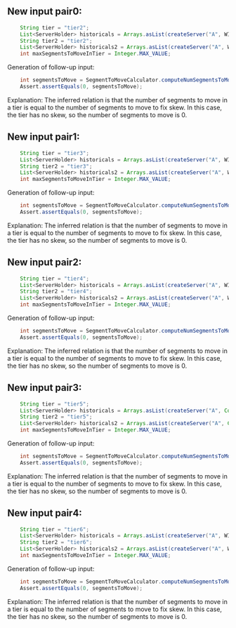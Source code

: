 ## New input pair0:
```java
    String tier = "tier2";
    List<ServerHolder> historicals = Arrays.asList(createServer("A", WIKI_SEGMENTS), createServer("B", WIKI_SEGMENTS));
    String tier2 = "tier2";
    List<ServerHolder> historicals2 = Arrays.asList(createServer("A", WIKI_SEGMENTS), createServer("B", WIKI_SEGMENTS));
    int maxSegmentsToMoveInTier = Integer.MAX_VALUE;
```
Generation of follow-up input:
```java
    int segmentsToMove = SegmentToMoveCalculator.computeNumSegmentsToMoveInTier(tier2, historicals2, maxSegmentsToMoveInTier);
    Assert.assertEquals(0, segmentsToMove);
```
Explanation: The inferred relation is that the number of segments to move in a tier is equal to the number of segments to move to fix skew. In this case, the tier has no skew, so the number of segments to move is 0.

## New input pair1:
```java
    String tier = "tier3";
    List<ServerHolder> historicals = Arrays.asList(createServer("A", WIKI_SEGMENTS), createServer("B", WIKI_SEGMENTS), createServer("C", WIKI_SEGMENTS));
    String tier2 = "tier3";
    List<ServerHolder> historicals2 = Arrays.asList(createServer("A", WIKI_SEGMENTS), createServer("B", WIKI_SEGMENTS), createServer("C", WIKI_SEGMENTS));
    int maxSegmentsToMoveInTier = Integer.MAX_VALUE;
```
Generation of follow-up input:
```java
    int segmentsToMove = SegmentToMoveCalculator.computeNumSegmentsToMoveInTier(tier2, historicals2, maxSegmentsToMoveInTier);
    Assert.assertEquals(0, segmentsToMove);
```
Explanation: The inferred relation is that the number of segments to move in a tier is equal to the number of segments to move to fix skew. In this case, the tier has no skew, so the number of segments to move is 0.

## New input pair2:
```java
    String tier = "tier4";
    List<ServerHolder> historicals = Arrays.asList(createServer("A", WIKI_SEGMENTS), createServer("B", Collections.emptyList()), createServer("C", WIKI_SEGMENTS));
    String tier2 = "tier4";
    List<ServerHolder> historicals2 = Arrays.asList(createServer("A", WIKI_SEGMENTS), createServer("B", Collections.emptyList()), createServer("C", WIKI_SEGMENTS));
    int maxSegmentsToMoveInTier = Integer.MAX_VALUE;
```
Generation of follow-up input:
```java
    int segmentsToMove = SegmentToMoveCalculator.computeNumSegmentsToMoveInTier(tier2, historicals2, maxSegmentsToMoveInTier);
    Assert.assertEquals(0, segmentsToMove);
```
Explanation: The inferred relation is that the number of segments to move in a tier is equal to the number of segments to move to fix skew. In this case, the tier has no skew, so the number of segments to move is 0.

## New input pair3:
```java
    String tier = "tier5";
    List<ServerHolder> historicals = Arrays.asList(createServer("A", Collections.emptyList()), createServer("B", WIKI_SEGMENTS), createServer("C", WIKI_SEGMENTS));
    String tier2 = "tier5";
    List<ServerHolder> historicals2 = Arrays.asList(createServer("A", Collections.emptyList()), createServer("B", WIKI_SEGMENTS), createServer("C", WIKI_SEGMENTS));
    int maxSegmentsToMoveInTier = Integer.MAX_VALUE;
```
Generation of follow-up input:
```java
    int segmentsToMove = SegmentToMoveCalculator.computeNumSegmentsToMoveInTier(tier2, historicals2, maxSegmentsToMoveInTier);
    Assert.assertEquals(0, segmentsToMove);
```
Explanation: The inferred relation is that the number of segments to move in a tier is equal to the number of segments to move to fix skew. In this case, the tier has no skew, so the number of segments to move is 0.

## New input pair4:
```java
    String tier = "tier6";
    List<ServerHolder> historicals = Arrays.asList(createServer("A", WIKI_SEGMENTS), createServer("B", WIKI_SEGMENTS), createServer("C", WIKI_SEGMENTS), createServer("D", WIKI_SEGMENTS));
    String tier2 = "tier6";
    List<ServerHolder> historicals2 = Arrays.asList(createServer("A", WIKI_SEGMENTS), createServer("B", WIKI_SEGMENTS), createServer("C", WIKI_SEGMENTS), createServer("D", WIKI_SEGMENTS));
    int maxSegmentsToMoveInTier = Integer.MAX_VALUE;
```
Generation of follow-up input:
```java
    int segmentsToMove = SegmentToMoveCalculator.computeNumSegmentsToMoveInTier(tier2, historicals2, maxSegmentsToMoveInTier);
    Assert.assertEquals(0, segmentsToMove);
```
Explanation: The inferred relation is that the number of segments to move in a tier is equal to the number of segments to move to fix skew. In this case, the tier has no skew, so the number of segments to move is 0.
